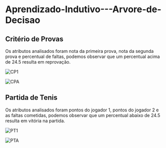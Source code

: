 # Aprendizado-Indutivo---Arvore-de-Decisao
## Critério de Provas 
Os atributos analisados foram nota da primeira prova, nota da segunda prova e percentual de
faltas, podemos observar que um percentual acima de 24.5 resulta em reprovação.

![CP1](https://github.com/user-attachments/assets/3965707f-9936-4ad9-84e0-e4851fadd858)

![CPA](https://github.com/user-attachments/assets/55428e21-ae85-43ad-8ffc-f1230f93e9c7)

## Partida de Tenis
Os atributos analisados foram pontos do jogador 1, pontos do jogador 2 e as faltas cometidas, podemos observar que um percentual abaixo de 24.5 resulta em vitória na partida.

![PT1](https://github.com/user-attachments/assets/0bce41a7-7552-4d64-938e-af074ebf1d9d)

![PTA](https://github.com/user-attachments/assets/dc01ac67-d546-479f-9893-1198b5ede346)
